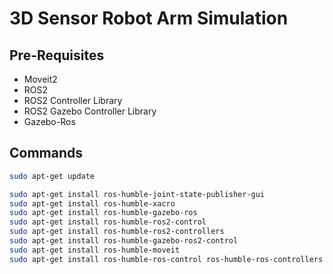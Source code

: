 
# 3D Sensor Robot Arm Simulation

## Pre-Requisites

- Moveit2
- ROS2
- ROS2 Controller Library
- ROS2 Gazebo Controller Library
- Gazebo-Ros

## Commands

```bash
sudo apt-get update

sudo apt-get install ros-humble-joint-state-publisher-gui
sudo apt-get install ros-humble-xacro
sudo apt-get install ros-humble-gazebo-ros
sudo apt-get install ros-humble-ros2-control
sudo apt-get install ros-humble-ros2-controllers
sudo apt-get install ros-humble-gazebo-ros2-control
sudo apt-get install ros-humble-moveit
sudo apt-get install ros-humble-ros-control ros-humble-ros-controllers
